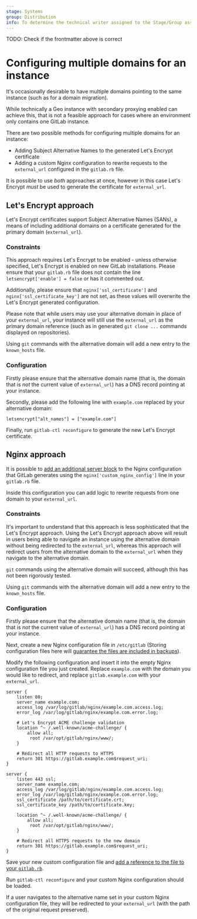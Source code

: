 ```yaml
---
stage: Systems
group: Distribution
info: To determine the technical writer assigned to the Stage/Group associated with this page, see https://about.gitlab.com/handbook/product/ux/technical-writing/#assignments
---
```


TODO: Check if the frontmatter above is correct

# Configuring multiple domains for an instance

It's occasionally desirable to have multiple domains pointing to the same instance (such as for a domain migration).

While technically a Geo instance with secondary proxying enabled can achieve this, that is not a feasible approach for cases where an environment only contains one GitLab instance.

There are two possible methods for configuring multiple domains for an instance:

- Adding Subject Alternative Names to the generated Let's Encrypt certificate
- Adding a custom Nginx configuration to rewrite requests to the `external_url` configured in the `gitlab.rb` file.

It is possible to use _both_ approaches at once, however in this case Let's Encrypt _must_ be used to generate the certificate for `external_url`.

## Let's Encrypt approach

Let's Encrypt certificates support Subject Alternative Names (SANs), a means of including additional domains on a certificate generated for the primary domain (`external_url`).


### Constraints

This approach requires Let's Encrypt to be enabled - unless otherwise specified, Let's Encrypt is enabled on new GitLab installations. Please ensure that your `gitlab.rb` file does not contain the line `letsencrypt['enable'] = false` or has it commented out.

Additionally, please ensure that `nginx['ssl_certificate']` and `nginx['ssl_certificate_key']` are not set, as these values will overwrite the Let's Encrypt generated configuration.

Please note that while users may use your alternative domain in place of your `external_url`, your instance will still use the `external_url` as the primary domain reference (such as in generated `git clone ...` commands displayed on repositories).

Using `git` commands with the alternative domain will add a new entry to the `known_hosts` file.

### Configuration

Firstly please ensure that the alternative domain name (that is, the domain that is _not_ the current value of `external_url`) has a DNS record pointing at your instance.

Secondly, please add the following line with `example.com` replaced by your alternative domain:

```
letsencrypt["alt_names"] = ["example.com"]
```

Finally, run `gitlab-ctl reconfigure` to generate the new Let's Encrypt certificate.

## Nginx approach

It is possible to [add an additional server block](https://docs.gitlab.com/omnibus/settings/nginx.html#inserting-custom-settings-into-the-nginx-configuration) to the Nginx configuration that GitLab generates using the `nginx['custom_nginx_config']` line in your `gitlab.rb` file.

Inside this configuration you can add logic to rewrite requests from one domain to your `external_url`.



### Constraints

It's important to understand that this approach is less sophisticated that the Let's Encrypt approach. Using the Let's Encrypt approach above will result in users being able to navigate an instance using the alternative domain without being redirected to the `external_url`, whereas this approach will redirect users from the alternative domain to the `external_url` when they navigate to the alternative domain.

`git` commands using the alternative domain will succeed, although this has not been rigorously tested.

Using `git` commands with the alternative domain will add a new entry to the `known_hosts` file.

### Configuration

Firstly please ensure that the alternative domain name (that is, the domain that is _not_ the current value of `external_url`) has a DNS record pointing at your instance.

Next, create a new Nginx configuration file in `/etc/gitlab` (Storing configuration files here will [guarantee the files are included in backups]()).

Modify the following configuration and insert it into the empty Nginx configuration file you just created. Replace `example.com` with the domain you would like to redirect, and replace `gitlab.example.com` with your `external_url`.

```
server {
    listen 80;
    server_name example.com;
    access_log /var/log/gitlab/nginx/example.com.access.log;
    error_log /var/log/gitlab/nginx/example.com.error.log;
    
    # Let's Encrypt ACME challenge validation
    location ^~ /.well-known/acme-challenge/ {
        allow all;
         root /var/opt/gitlab/nginx/www/; 
    }
    
    # Redirect all HTTP requests to HTTPS
    return 301 https://gitlab.example.com$request_uri;
}

server {
    listen 443 ssl;
    server_name example.com;
    access_log /var/log/gitlab/nginx/example.com.access.log;
    error_log /var/log/gitlab/nginx/example.com.error.log;
    ssl_certificate /path/to/certificate.crt; 
    ssl_certificate_key /path/to/certificate.key; 
    
    location ^~ /.well-known/acme-challenge/ {
        allow all;
         root /var/opt/gitlab/nginx/www/; 
    }
    
    # Redirect all HTTPS requests to the new domain
    return 301 https://gitlab.example.com$request_uri;
}
```

Save your new custom configuration file and [add a reference to the file to your `gitlab.rb`](https://docs.gitlab.com/omnibus/settings/nginx.html#inserting-custom-settings-into-the-nginx-configuration).

Run `gitlab-ctl reconfigure` and your custom Nginx configuration should be loaded.

If a user navigates to the alternative name set in your custom Nginx configuration file, they will be redirected to your `external_url` (with the path of the original request preserved).
